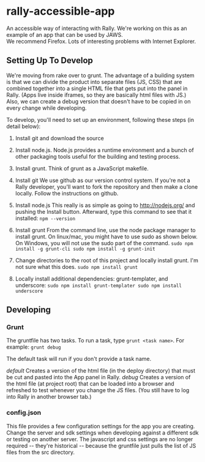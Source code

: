 # rally-accessible-app #

An accessible way of interacting with Rally.  We're working on this as an example of an app that can be used by JAWS.  
We recommend Firefox.  Lots of interesting problems with Internet Explorer.

## Setting Up To Develop ##

We're moving from rake over to grunt.  The advantage of a building system is that we can divide the product into 
separate files (JS, CSS) that are combined together into a single HTML file that gets put into the panel in Rally.
(Apps live inside iframes, so they are basically html files with JS.)  Also, we can create a debug version that 
doesn't have to be copied in on every change while developing.

To develop, you'll need to set up an environment, following these steps (in detail below):
1.  Install git and download the source
2.  Install node.js.  Node.js provides a runtime environment and a bunch of other packaging tools useful for the building and testing process.
3.  Install grunt.  Think of grunt as a JavaScript makefile.


1.  Install git
We use github as our version control system.  If you're not a Rally developer, you'll want to fork the repository and then make a clone locally.  Follow the instructions on github.

2.  Install node.js
This really is as simple as going to http://nodejs.org/ and pushing the Install button.  Afterward, type this command to see that it installed:
`npm --version`

3.  Install grunt
From the command line, use the node package manager to install grunt.  On linux/mac, you might have to use sudo as shown below. On Windows, you will not use the sudo part of the command.
`sudo npm install -g grunt-cli
sudo npm install -g grunt-init`

4. Change directories to the root of this project and locally install grunt.  I'm not sure what this does.
`sudo npm install grunt`

5. Locally install additional dependencies: grunt-templater, and underscore:
`sudo npm install grunt-templater
sudo npm install underscore`


## Developing ##

### Grunt ###
The gruntfile has two tasks.  To run a task, type `grunt <task name>`.  For example:
`grunt debug`

The default task will run if you don't provide a task name.

*default* Creates a version of the html file (in the deploy directory) that must be cut and pasted into the App panel in Rally.
*debug* Creates a version of the html file (at project root) that can be loaded into a browser and refreshed to test whenever you change the JS files.  (You still have to log into Rally in another browser tab.)

### config.json ###
This file provides a few configuration settings for the app you are creating.  Change the server and sdk settings when developing against a different sdk or testing on another server.  The javascript and css settings are no longer required -- they're historical -- because the gruntfile just pulls the list of JS files from the src directory.



